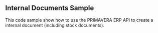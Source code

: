 ## Internal Documents Sample

This code sample show how to use the PRIMAVERA ERP API to create a internal document (including stock documents).